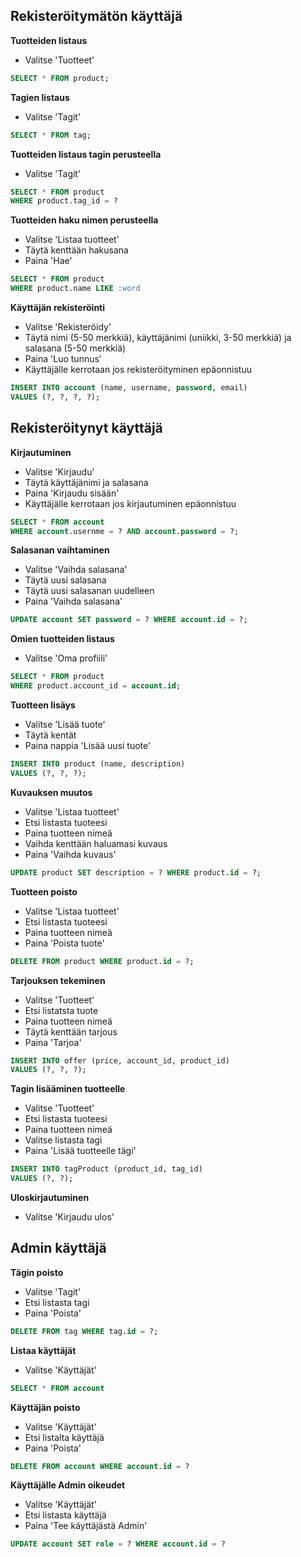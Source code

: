 ## Rekisteröitymätön käyttäjä

**Tuotteiden listaus**
+ Valitse 'Tuotteet'
```SQL
SELECT * FROM product;
```

**Tagien listaus**
+ Valitse 'Tagit'
```SQL
SELECT * FROM tag;
```

**Tuotteiden listaus tagin perusteella**
+ Valitse 'Tagit'
```SQL
SELECT * FROM product
WHERE product.tag_id = ?
```

**Tuotteiden haku nimen perusteella**
+ Valitse 'Listaa tuotteet'
+ Täytä kenttään hakusana
+ Paina 'Hae'
```SQL
SELECT * FROM product
WHERE product.name LIKE :word
```

**Käyttäjän rekisteröinti**
+ Valitse 'Rekisteröidy'
+ Täytä nimi (5-50 merkkiä), käyttäjänimi (uniikki, 3-50 merkkiä) ja salasana (5-50 merkkiä)
+ Paina 'Luo tunnus'
+ Käyttäjälle kerrotaan jos rekisteröityminen epäonnistuu
```SQL
INSERT INTO account (name, username, password, email)
VALUES (?, ?, ?, ?);
```
## Rekisteröitynyt käyttäjä

**Kirjautuminen**
+ Valitse 'Kirjaudu'
+ Täytä käyttäjänimi ja salasana
+ Paina 'Kirjaudu sisään'
+ Käyttäjälle kerrotaan jos kirjautuminen epäonnistuu 
```SQL
SELECT * FROM account
WHERE account.usernme = ? AND account.password = ?;
```

**Salasanan vaihtaminen**
+ Valitse 'Vaihda salasana'
+ Täytä uusi salasana
+ Täytä uusi salasanan uudelleen
+ Paina 'Vaihda salasana'
```SQL
UPDATE account SET password = ? WHERE account.id = ?;
```

**Omien tuotteiden listaus**
+ Valitse 'Oma profiili'
```SQL
SELECT * FROM product
WHERE product.account_id = account.id;
```

**Tuotteen lisäys**
+ Valitse 'Lisää tuote'
+ Täytä kentät
+ Paina nappia 'Lisää uusi tuote'
```SQL
INSERT INTO product (name, description)
VALUES (?, ?, ?);
```

**Kuvauksen muutos**
+ Valitse 'Listaa tuotteet'
+ Etsi listasta tuoteesi 
+ Paina tuotteen nimeä
+ Vaihda kenttään haluamasi kuvaus
+ Paina 'Vaihda kuvaus'
```SQL
UPDATE product SET description = ? WHERE product.id = ?;
```

**Tuotteen poisto**
+ Valitse 'Listaa tuotteet'
+ Etsi listasta tuoteesi 
+ Paina tuotteen nimeä
+ Paina 'Poista tuote'
```SQL
DELETE FROM product WHERE product.id = ?;
```

**Tarjouksen tekeminen**
+ Valitse 'Tuotteet'
+ Etsi listatsta tuote 
+ Paina tuotteen nimeä
+ Täytä kenttään tarjous
+ Paina 'Tarjoa'
```SQL
INSERT INTO offer (price, account_id, product_id)
VALUES (?, ?, ?);
```

**Tagin lisääminen tuotteelle**
+ Valitse 'Tuotteet'
+ Etsi listasta tuoteesi
+ Paina tuotteen nimeä
+ Valitse listasta tagi
+ Paina 'Lisää tuotteelle tägi'
```SQL
INSERT INTO tagProduct (product_id, tag_id)
VALUES (?, ?);
```

**Uloskirjautuminen**
+ Valitse 'Kirjaudu ulos'

## Admin käyttäjä

**Tägin poisto**
+ Valitse 'Tagit'
+ Etsi listasta tagi
+ Paina 'Poista'
```SQL
DELETE FROM tag WHERE tag.id = ?;
```

**Listaa käyttäjät**
+ Valitse 'Käyttäjät'
```SQL
SELECT * FROM account
```

**Käyttäjän poisto**
+ Valitse 'Käyttäjät'
+ Etsi listalta käyttäjä
+ Paina 'Poista'
```SQL
DELETE FROM account WHERE account.id = ?
```

**Käyttäjälle Admin oikeudet**
+ Valitse 'Käyttäjät'
+ Etsi listasta käyttäjä
+ Paina 'Tee käyttäjästä Admin'
```SQL
UPDATE account SET role = ? WHERE account.id = ?
```
